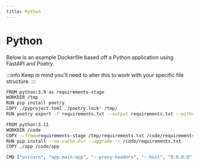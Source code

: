 ```yaml
---
title: Python
---
```


# Python

Below is an example Dockerfile based off a Python application using FastAPI and Poetry.

:::info
Keep in mind you'll need to alter this to work with your specific file structure.
:::

```bash title="/Dockerfile"
FROM python:3.9 as requirements-stage
WORKDIR /tmp
RUN pip install poetry
COPY ./pyproject.toml ./poetry.lock* /tmp/
RUN poetry export -f requirements.txt --output requirements.txt --without-hashes

FROM python:3.11
WORKDIR /code
COPY --from=requirements-stage /tmp/requirements.txt /code/requirements.txt
RUN pip install --no-cache-dir --upgrade -r /code/requirements.txt
COPY ./app /code/app

CMD ["uvicorn", "app.main:app", "--proxy-headers", "--host", "0.0.0.0", "--port", "80"]
```
